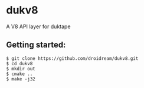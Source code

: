 dukv8
=======
A V8 API layer for duktape

Getting started:
-----------------------------------

    $ git clone https://github.com/droidream/dukv8.git
    $ cd dukv8
    $ mkdir out
    $ cmake ..
    $ make -j32

